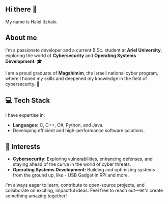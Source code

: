 ## Hi there 👋

My name is Halel Itzhaki.

About me 
--
I'm a passionate developer and a current B.Sc. student at **Ariel University**, exploring the world of **Cybersecurity** and **Operating Systems Development**. 🎓

I am a proud graduate of **Magshimim**, the Israeli national cyber program, where I honed my skills and deepened my knowledge in the field of cybersecurity. 🔐

## 💻 Tech Stack
I have expertise in:
- **Languages:** C, C++, C#, Python, and Java.
- Developing efficient and high-performance software solutions.

## 🌟 Interests
- **Cybersecurity:** Exploring vulnerabilities, enhancing defenses, and staying ahead of the curve in the world of cyber threats.
- **Operating Systems Development:** Building and optimizing systems from the ground up, like - USB Gadget in RPi and more.

I'm always eager to learn, contribute to open-source projects, and collaborate on exciting, impactful ideas. Feel free to reach out—let's create something amazing together!
